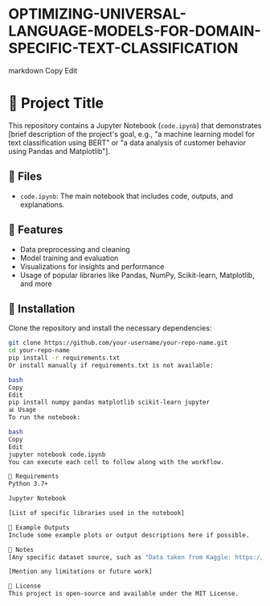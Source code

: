 # OPTIMIZING-UNIVERSAL-LANGUAGE-MODELS-FOR-DOMAIN-SPECIFIC-TEXT-CLASSIFICATION

markdown
Copy
Edit
# 📘 Project Title

This repository contains a Jupyter Notebook (`code.ipynb`) that demonstrates [brief description of the project's goal, e.g., "a machine learning model for text classification using BERT" or "a data analysis of customer behavior using Pandas and Matplotlib"].

## 📁 Files

- `code.ipynb`: The main notebook that includes code, outputs, and explanations.

## 🚀 Features

- Data preprocessing and cleaning
- Model training and evaluation
- Visualizations for insights and performance
- Usage of popular libraries like Pandas, NumPy, Scikit-learn, Matplotlib, and more

## 🔧 Installation

Clone the repository and install the necessary dependencies:

```bash
git clone https://github.com/your-username/your-repo-name.git
cd your-repo-name
pip install -r requirements.txt
Or install manually if requirements.txt is not available:

bash
Copy
Edit
pip install numpy pandas matplotlib scikit-learn jupyter
📊 Usage
To run the notebook:

bash
Copy
Edit
jupyter notebook code.ipynb
You can execute each cell to follow along with the workflow.

🧠 Requirements
Python 3.7+

Jupyter Notebook

[List of specific libraries used in the notebook]

📎 Example Outputs
Include some example plots or output descriptions here if possible.

📌 Notes
[Any specific dataset source, such as "Data taken from Kaggle: https://www.kaggle.com/dataset"]

[Mention any limitations or future work]

📄 License
This project is open-source and available under the MIT License.

